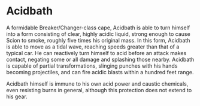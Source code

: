 # Acidbath
A formidable Breaker/Changer-class cape, Acidbath is able to turn himself into a form consisting of clear, highly acidic liquid, strong enough to cause Scion to smoke, roughly five times his original mass. In this form, Acidbath is able to move as a tidal wave, reaching speeds greater than that of a typical car. He can reactively turn himself to acid before an attack makes contact, negating some or all damage and splashing those nearby. Acidbath is capable of partial transformations, slinging punches with his hands becoming projectiles, and can fire acidic blasts within a hundred feet range.

Acidbath himself is immune to his own acid power and caustic chemicals, even resisting burns in general, although this protection does not extend to his gear.
